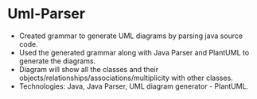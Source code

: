 # Uml-Parser

- Created grammar to generate UML diagrams by parsing java source code.
- Used the generated grammar along with Java Parser and PlantUML to generate the diagrams.
- Diagram will show all the classes and their objects/relationships/associations/multiplicity with other classes.
- Technologies: Java, Java Parser, UML diagram generator - PlantUML.
